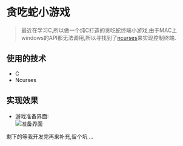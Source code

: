# 贪吃蛇小游戏 
> 最近在学习C,所以做一个纯C打造的贪吃蛇终端小游戏,由于MAC上windows的API都无法调用,所以寻找到了[ncurses](http://www.tldp.org/HOWTO/NCURSES-Programming-HOWTO/)来实现控制终端.  
## 使用的技术 
* C 
* Ncurses 
## 实现效果
* 游戏准备界面:  
![准备界面][1] 

剩下的等我开发完再来补充,留个坑
...

[1]: http://d.muwall.cn/snake_demo1.png